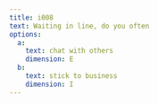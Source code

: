 ```yaml
---
title: i008
text: Waiting in line, do you often
options:
  a: 
    text: chat with others
    dimension: E
  b:
    text: stick to business
    dimension: I
---
```

